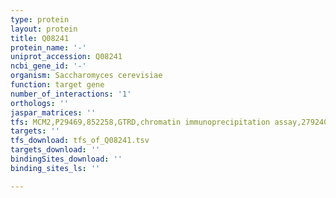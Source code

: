 ```yaml
---
type: protein
layout: protein
title: Q08241
protein_name: '-'
uniprot_accession: Q08241
ncbi_gene_id: '-'
organism: Saccharomyces cerevisiae
function: target gene
number_of_interactions: '1'
orthologs: ''
jaspar_matrices: ''
tfs: MCM2,P29469,852258,GTRD,chromatin immunoprecipitation assay,27924024%5Buid%5D,No
targets: ''
tfs_download: tfs_of_Q08241.tsv
targets_download: ''
bindingSites_download: ''
binding_sites_ls: ''

---
```


